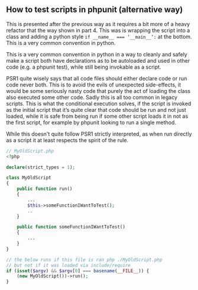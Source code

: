 ## How to test scripts in phpunit (alternative way)

This is presented after the previous way as it requires a bit more of a heavy refactor that the way shown in part 4. This was is wrapping the script into a class and adding a python style `if __name__ === ‘__main__’:` at the bottom. This is a very common convention in python.

This is a very common convention in python in a way to cleanly and safely make a script both have declarations as to be autoloaded and used in other code (e.g. a phpunit test), while still being invokable as a script.

PSR1 quite wisely says that all code files should either declare code or run code never both. This is to avoid the evils of unexpected side-effects, it would be some seriously nasty code that purely the act of loading the class also executed some other code. Sadly this is all too common in legacy scripts. This is what the conditional execution solves, if the script is invoked as the initial script that it’s quite clear that code should be run and not just loaded, while it is safe from being run if some other script loads it in not as the first script, for example by phpunit looking to run a single method.

While this doesn't quite follow PSR1 strictly interpreted, as when run directly as a script it at least respects the spirit of the rule.

```php
// MyOldScript.php
<?php

declare(strict_types = 1);

class MyOldScript
{
    public function run()
    {
        ...
        $this->someFunctionIWantToTest();
        ..
    }

    public function someFunctionIWantToTest()
    {
        ...
    }
}

// the below runs if this file is ran php ./MyOldScript.php
// but not if it was loaded via include/require
if (isset($argv) && $argv[0] === basename(__FILE__)) {
    (new MyOldScript())->run();
}
```